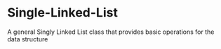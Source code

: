 # Single-Linked-List
A general Singly Linked List class that provides basic operations for the data structure
